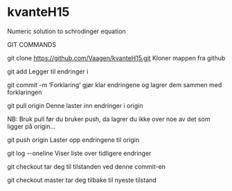 # kvanteH15
Numeric solution to schrodinger equation




GIT COMMANDS

git clone https://github.com/Vaagen/kvanteH15.git
	Kloner mappen fra github

git add <filnavn> 
	Legger til endringer i <filnavn>

git commit -m ‘Forklaring’ 
	gjør klar endringene og lagrer dem sammen med forklaringen

git pull origin
	Denne laster inn endringer i origin

NB: Bruk pull før du bruker push, da lagrer du ikke over noe av det som ligger på origin…

git push origin	
	Laster opp endringene til origin

git log --oneline
	Viser liste over tidligere endringer

git checkout <commit number>
	tar deg til tilstanden ved denne commit-en

git checkout master
	tar deg tilbake til nyeste tilstand
